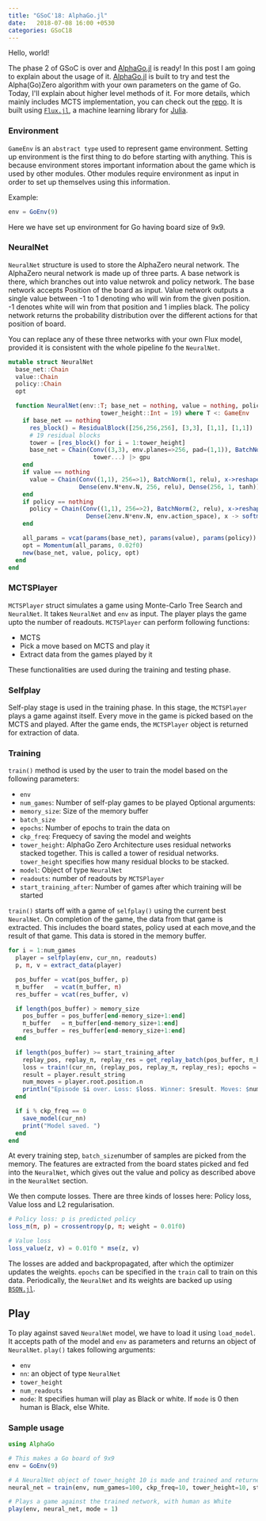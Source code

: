 ```yaml
---
title: "GSoC'18: AlphaGo.jl"
date:   2018-07-08 16:00 +0530
categories: GSoC18
---
```


Hello, world!

The phase 2 of GSoC is over and [AlphaGo.jl](https://github.com/tejank10/AlphaGo.jl) is ready! In this post I am going to explain about the usage of it.
[AlphaGo.jl](https://github.com/tejank10/AlphaGo.jl) is built to try and test the Alpha(Go)Zero algorithm with your own parameters on the game of Go. Today, I'll explain about higher level methods of it. For more details, which mainly includes MCTS implementation, you can check out the [repo](https://github.com/tejank10/AlphaGo.jl). It is built using [`Flux.jl`](https://www.fluxml.ai), a machine learning library for [Julia](https://www.julialang.org).

### Environment
`GameEnv` is an `abstract type` used to represent game environment. Setting up environment is the first thing to do before starting with anything. This is because environment stores important information about the game which is used by other modules. Other modules require environment as input in order to set up themselves using this information.

Example:
```julia
env = GoEnv(9)
```
Here we have set up environment for Go having board size of 9x9.

### NeuralNet
`NeuralNet` structure is used to store the AlphaZero neural network. The AlphaZero neural network is made up of three parts. A base network is there, which branches out into value netwrok and policy network.
The base network accepts Position of the board as input. Value network outputs a single value between -1 to 1 denoting who will win from the given position. -1 denotes white will win from that position and 1 implies black. The policy network returns the probability distribution over the different actions for that position of board.

You can replace any of these three networks with your own Flux model, provided it is consistent with the whole pipeline fo the `NeuralNet`.
```julia
mutable struct NeuralNet
  base_net::Chain
  value::Chain
  policy::Chain
  opt

  function NeuralNet(env::T; base_net = nothing, value = nothing, policy = nothing,
                          tower_height::Int = 19) where T <: GameEnv
    if base_net == nothing
      res_block() = ResidualBlock([256,256,256], [3,3], [1,1], [1,1])
      # 19 residual blocks
      tower = [res_block() for i = 1:tower_height]
      base_net = Chain(Conv((3,3), env.planes=>256, pad=(1,1)), BatchNorm(256, relu),
                        tower...) |> gpu
    end
    if value == nothing
      value = Chain(Conv((1,1), 256=>1), BatchNorm(1, relu), x->reshape(x, :, size(x, 4)),
                    Dense(env.N*env.N, 256, relu), Dense(256, 1, tanh)) |> gpu
    end
    if policy == nothing
      policy = Chain(Conv((1,1), 256=>2), BatchNorm(2, relu), x->reshape(x, :, size(x, 4)),
                      Dense(2env.N*env.N, env.action_space), x -> softmax(x)) |> gpu
    end

    all_params = vcat(params(base_net), params(value), params(policy))
    opt = Momentum(all_params, 0.02f0)
    new(base_net, value, policy, opt)
  end
end
```
### MCTSPlayer
`MCTSPlayer` struct simulates a game using Monte-Carlo Tree Search and `NeuralNet`. It takes `NeuralNet` and `env` as input. The player plays the game upto the number of readouts. `MCTSPlayer` can perform following functions:
- MCTS
- Pick a move based on MCTS and play it
- Extract data from the games played by it

These functionalities are used during the training and testing phase.
### Selfplay
Self-play stage is used in the training phase. In this stage, the  `MCTSPlayer` plays a game against itself. Every move in the game is picked based on the MCTS and played. After the game ends, the `MCTSPlayer` object is returned for extraction of data.

### Training
`train()` method is used by the user to train the model based on the following parameters:
- `env`
- `num_games`: Number of self-play games to be played
Optional arguments:
- `memory_size`: Size of the memory buffer
- `batch_size`
- `epochs`: Number of epochs to train the data on
- `ckp_freq`: Frequecy of saving the model and weights
- `tower_height`: AlphaGo Zero Architecture uses residual networks stacked together. This is called a tower of residual networks. `tower_height` specifies how many residual blocks to be stacked.
- `model`: Object of type `NeuralNet`
- `readouts`: number of readouts by `MCTSPlayer`
- `start_training_after`: Number of games after which training will be started

`train()` starts off with a game of `selfplay()` using the current best `NeuralNet`. On completion of the game, the data from that game  is extracted. This includes the board states, policy used at each move,and the result of that game. This data is stored in the memory buffer.
```julia
for i = 1:num_games
  player = selfplay(env, cur_nn, readouts)
  p, π, v = extract_data(player)

  pos_buffer = vcat(pos_buffer, p)
  π_buffer   = vcat(π_buffer, π)
  res_buffer = vcat(res_buffer, v)

  if length(pos_buffer) > memory_size
    pos_buffer = pos_buffer[end-memory_size+1:end]
    π_buffer   = π_buffer[end-memory_size+1:end]
    res_buffer = res_buffer[end-memory_size+1:end]
  end

  if length(pos_buffer) >= start_training_after
    replay_pos, replay_π, replay_res = get_replay_batch(pos_buffer, π_buffer, res_buffer; batch_size = batch_size)
    loss = train!(cur_nn, (replay_pos, replay_π, replay_res); epochs = epochs)
    result = player.result_string
    num_moves = player.root.position.n
    println("Episode $i over. Loss: $loss. Winner: $result. Moves: $num_moves.")
  end

  if i % ckp_freq == 0
    save_model(cur_nn)
    print("Model saved. ")
  end
end
```
At every training step, `batch_size`number of samples are picked from the memory. The features are extracted from the board states picked and fed into the `NeuralNet`, which gives out the value and policy as described above in the `NeuralNet` section.

We then compute losses. There are three kinds of losses here: Policy loss, Value loss and L2 regularisation.
```julia
# Policy loss: p is predicted policy
loss_π(π, p) = crossentropy(p, π; weight = 0.01f0)

# Value loss
loss_value(z, v) = 0.01f0 * mse(z, v)
```

The losses are added and backpropagated, after which the optimizer updates the weights. `epochs` can be specified in the `train` call to train on this data. Periodically, the `NeuralNet` and its weights are backed up using [`BSON.jl`](http://github.com/MikeInnes/BSON.jl).

## Play
To play against saved `NeuralNet` model, we have to load it using `load_model`. It accepts path of the model and `env` as parameters and returns an object of `NeuralNet`.
`play()` takes following arguments:
- `env`
- `nn`: an object of type `NeuralNet`
- `tower_height`
- `num_readouts`
- `mode`: It specifies human will play as Black or white. If `mode` is 0 then human is Black, else White.

### Sample usage
```julia
using AlphaGo

# This makes a Go board of 9x9
env = GoEnv(9)

# A NeuralNet object of tower_height 10 is made and trained and returned
neural_net = train(env, num_games=100, ckp_freq=10, tower_height=10, start_training_after=500)

# Plays a game against the trained network, with human as White
play(env, neural_net, mode = 1)
```
